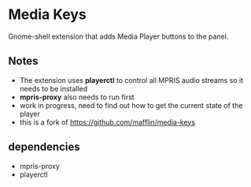 # Media Keys

Gnome-shell extension that adds Media Player buttons to the panel.

## Notes

* The extension uses **playerctl** to control all MPRIS audio streams so it needs to be installed
* **mpris-proxy** also needs to run first
* work in progress, need to find out how to get the current state of the player
* this is a fork of https://github.com/mafflin/media-keys

## dependencies
* mpris-proxy
* playerctl